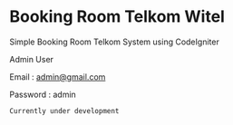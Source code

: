 # Booking Room Telkom Witel
Simple Booking Room Telkom System using CodeIgniter

Admin User

Email : admin@gmail.com

Password : admin


```Currently under development```
